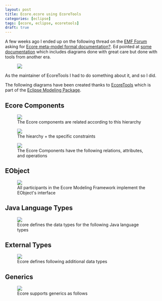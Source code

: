 ```yaml
---
layout: post
title: Ecore.ecore using EcoreTools
categories: [eclipse]
tags: [ecore, eclipse, ecoretools]
draft: true
---
```


A few weeks ago I ended up on the following thread on the [EMF Forum](https://www.eclipse.org/forums/index.php/f/108/) asking for [Ecore meta-model formal documentation?](https://www.eclipse.org/forums/index.php/t/1076719/).
Ed pointed at [some documentation](http://download.eclipse.org/modeling/emf/emf/javadoc/2.11/org/eclipse/emf/ecore/package-summary.html) which includes diagrams done with great care but done with tools from another era.

<figure>
    <a href="{{ site.url }}/images/blog/EObjectOperations-old.gif"><img src="{{ site.url }}/images/blog/EObjectOperations-old.gif"></a>    
    <figcaption></figcaption>
</figure>

As the maintainer of EcoreTools I had to do something about it, and so I did.

The following diagrams have been created thanks to [EcoreTools](www.eclipse.org/ecoretools) which is part of the [Eclipse Modeling Package](https://www.eclipse.org/downloads/packages/).

## Ecore Components 

<figure>
    <a href="{{ site.url }}/images/blog/ecore-components.jpg"><img src="{{ site.url }}/images/blog/ecore-components.jpg"></a>    
    <figcaption>The Ecore components are related according to this hierarchy</figcaption>
</figure>

<figure>
    <a href="{{ site.url }}/images/blog/ecore-components-constraints.jpg"><img src="{{ site.url }}/images/blog/ecore-components-constraints.jpg"></a>    
    <figcaption>The hiearchy + the specific constraints</figcaption>
</figure>

<figure>
    <a href="{{ site.url }}/images/blog/ecore-components-detail.jpg"><img src="{{ site.url }}/images/blog/ecore-components-detail.jpg"></a>    
    <figcaption>The Ecore Components have the following relations, attributes, and operations</figcaption>
</figure>


## EObject

<figure>
    <a href="{{ site.url }}/images/blog/eobject.jpg"><img src="{{ site.url }}/images/blog/eobject.jpg"></a>    
    <figcaption>All participants in the Ecore Modeling Framework implement the EObject's interface</figcaption>
</figure>

## Java Language Types

<figure>   
    <a href="{{ site.url }}/images/blog/java-language-types.jpg"><img src="{{ site.url }}/images/blog/java-language-types.jpg"></a>    
    <figcaption>Ecore defines the data types for the following Java language types</figcaption>
</figure>

## External Types

<figure>   
    <a href="{{ site.url }}/images/blog/external-types.jpg"><img src="{{ site.url }}/images/blog/external-types.jpg"></a>    
    <figcaption>Ecore defines following additional data types</figcaption>
</figure>


## Generics

<figure>   
    <a href="{{ site.url }}/images/blog/generics.jpg"><img src="{{ site.url }}/images/blog/generics.jpg"></a>    
    <figcaption>Ecore supports generics as follows</figcaption>
</figure>








